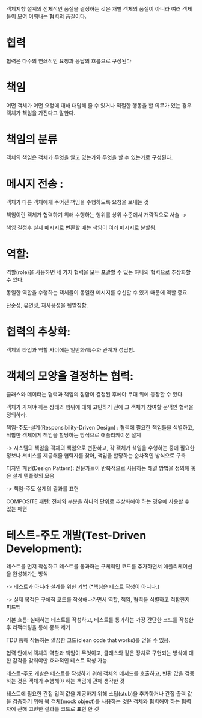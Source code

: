 객체지향 설계의 전체적인 품질을 결정하는 것은 개별 객체의 품질이 아니라 여러 객체들이 모여 이뤄내는 협력의 품질이다.

 

# 협력 

협력은 다수의 연쇄적인 요청과 응답의 흐름으로 구성된다

 

# 책임

어떤 객체가 어떤 요청에 대해 대답해 줄 수 있거나 적절한 행동을 할 의무가 있는 경우 객체가 책임을 가진다고 말한다.

 

# 책임의 분류

객체의 책임은 객체가 무엇을 알고 있는가와 무엇을 할 수 있는가로 구성된다.

 

# 메시지 전송 : 

객체가 다른 객체에게 주어진 책임을 수행하도록 요청을 보내는 것

책임이란 객체가 협력하기 위해 수행하는 행위를 상위 수준에서 개략적으로 서술 -> 

책임 결정후 실제 메시지로 변환할 때는 책임이 여러 메시지로 분할됨.

 

# 역할: 

역할(role)을 사용하면 세 가지 협력을 모두 포괄할 수 있는 하나의 협력으로 추상화할 수 있다.

동일한 역할을 수행하는 객체들이 동일한 메시지를 수신할 수 있기 때문에 역할 중요.

단순성, 유연성, 재사용성을 뒷받침함.

 

# 협력의 추상화:

객체의 타입과 역할 사이에는 일반화/특수화 관계가 성립함.

 

# 객체의 모양을 결정하는 협력:

클래스와 데이터는 협력과 책임의 집합이 결정된 후에야 무대 위에 등장할 수 있다.

객체가 가져야 하는 상태와 행위에 대해 고민하기 전에 그 객체가 참여할 문맥인 협력을 정의하라.

 

책임-주도-설계(Responsibility-Driven Design) : 협력에 필요한 책임들을 식별하고, 적합한 객체에게 책임을 할당하는 방식으로 애플리케이션 설계

 

->  시스템의 책임을 객체의 책임으로 변환하고, 각 객체가 책임을 수행하는 중에 필요한 정보나 서비스를 제공해줄 협력자를 찾아, 책임을 할당하는 순차적인 방식으로 구축

 

디자인 패턴(Design Pattern): 전문가들이 반복적으로 사용하는 해결 방법을 정의해 놓은 설계 템플릿의 모음

-> 책임-주도 설계의 결과를 표현

 

COMPOSITE 패턴: 전체와 부분을 하나의 단위로 추상화해야 하는 경우에 사용할 수 있는 패턴

 

# 테스트-주도 개발(Test-Driven Development): 

테스트를 먼저 작성하고 테스트를 통과하는 구체적인 코드를 추가하면서 애플리케이션을 완성해가는 방식

-> 테스트가 아니라 설계를 위한 기법 (*핵심은 테스트 작성이 아니다.)

-> 실제 목적은 구체적 코드를 작성해나가면서 역할, 책임, 협력을 식별하고 적합한지 피드백

기본 흐름: 실패하는 테스트를 작성하고, 테스트를 통과하는 가장 간단한 코드를 작성한 후 리팩터링을 통해 중복 제거

TDD  통해 작동하는 깔끔한 코드(clean code that works)를 얻을 수 있음.

 

협력 안에서 객체의 역할과 책임이 무엇이고, 클래스와 같은 장치로 구현되는 방식에 대한 감각을 갖춰야만 효과적인 테스트 작성 가능.

 

테스트-주도 개발은 테스트를 작성하기 위해 객체의 메서드를 호출하고, 반환 값을 검증하는 것은 객체가 수행해야 하는 책임에 관해 생각한 것

테스트에 필요한 간접 입력 값을 제공하기 위해 스텁(stub)을 추가하거나 간접 출력 값을 검증하기 위해 목 객체(mock object)를 사용하는 것은 객체와 협력해야 하는 협력자에 관해 고민한 결과를 코드로 표현 한 것
